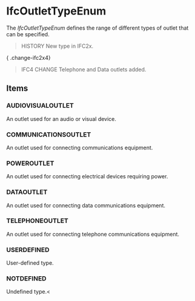 # IfcOutletTypeEnum

The _IfcOutletTypeEnum_ defines the range of different types of outlet that can be specified.
<!-- end of short definition -->


> HISTORY New type in IFC2x.

{ .change-ifc2x4}
> IFC4 CHANGE Telephone and Data outlets added.

## Items

### AUDIOVISUALOUTLET
An outlet used for an audio or visual device.

### COMMUNICATIONSOUTLET
An outlet used for connecting communications equipment.

### POWEROUTLET
An outlet used for connecting electrical devices requiring power.

### DATAOUTLET
An outlet used for connecting data communications equipment.

### TELEPHONEOUTLET
An outlet used for connecting telephone communications equipment.

### USERDEFINED
User-defined type.

### NOTDEFINED
Undefined type.<
